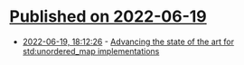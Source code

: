 # [Published on 2022-06-19](index.md)

* [2022-06-19, 18:12:26](https://news.ycombinator.com/item?id=31801814) - [Advancing the state of the art for std:unordered_map implementations](http://bannalia.blogspot.com/2022/06/advancing-state-of-art-for.html)
